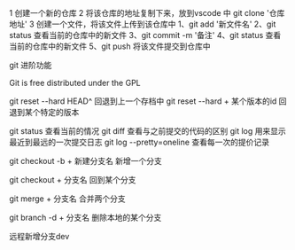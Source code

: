 1 创建一个新的仓库
2 将该仓库的地址复制下来，放到vscode 中
    git clone '仓库地址' 
3 创建一个文件，将该文件上传到该仓库中
    1、git add '新文件名'
    2、git status 查看当前的仓库中的新文件
    3、git commit -m '备注'
    4、git status 查看当前的仓库中的新文件
    5、git push  将该文件提交到仓库中

git 进阶功能

Git is free distributed under the GPL

git reset --hard HEAD^  回退到上一个存档中
git reset --hard + 某个版本的id  回退到某个特定的版本

git status   查看当前的情况
git diff  查看与之前提交的代码的区别
git log  用来显示最近到最远的一次提交日志
git log --pretty=oneline  查看每一次的提价记录

git checkout -b + 新建分支名  新增一个分支

git checkout + 分支名   回到某个分支

git merge + 分支名   合并两个分支

git branch -d + 分支名  删除本地的某个分支

远程新增分支dev
